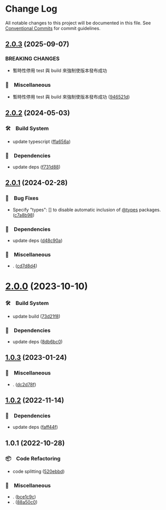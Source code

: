 # Change Log

All notable changes to this project will be documented in this file.
See [Conventional Commits](https://conventionalcommits.org) for commit guidelines.

## [2.0.3](https://github.com/bluelovers/ws-yarn-workspaces/compare/@yarn-tool/sort-package-json-order@2.0.2...@yarn-tool/sort-package-json-order@2.0.3) (2025-09-07)


### BREAKING CHANGES

* 暫時性停用 test 與 build 來強制使版本發布成功



### 🔖　Miscellaneous

* 暫時性停用 test 與 build 來強制使版本發布成功 ([946521d](https://github.com/bluelovers/ws-yarn-workspaces/commit/946521d11511bb65d5ac94233871f68e92589b2e))



## [2.0.2](https://github.com/bluelovers/ws-yarn-workspaces/compare/@yarn-tool/sort-package-json-order@2.0.1...@yarn-tool/sort-package-json-order@2.0.2) (2024-05-03)



### 🛠　Build System

* update typescript ([ffa656a](https://github.com/bluelovers/ws-yarn-workspaces/commit/ffa656aefe53966db445d52234eb0efe4651e3dd))


### 📌　Dependencies

* update deps ([f731d88](https://github.com/bluelovers/ws-yarn-workspaces/commit/f731d88db6e63d180e2db2e493beb42e84eb8e16))



## [2.0.1](https://github.com/bluelovers/ws-yarn-workspaces/compare/@yarn-tool/sort-package-json-order@2.0.0...@yarn-tool/sort-package-json-order@2.0.1) (2024-02-28)



### 🐛　Bug Fixes

* Specify "types": [] to disable automatic inclusion of [@types](https://github.com/types) packages. ([c7a8b98](https://github.com/bluelovers/ws-yarn-workspaces/commit/c7a8b98f6382e1f336c69082cb526adb51119e7f))


### 📌　Dependencies

* update deps ([d48c90a](https://github.com/bluelovers/ws-yarn-workspaces/commit/d48c90a1f35e626fb9a4dcbb7bad5c5e1164dce1))


### 🔖　Miscellaneous

* . ([cd7d8d4](https://github.com/bluelovers/ws-yarn-workspaces/commit/cd7d8d4917d2ff0e6355c2984aa9cc6591e362de))



# [2.0.0](https://github.com/bluelovers/ws-yarn-workspaces/compare/@yarn-tool/sort-package-json-order@1.0.3...@yarn-tool/sort-package-json-order@2.0.0) (2023-10-10)



### 🛠　Build System

* update build ([73d21f8](https://github.com/bluelovers/ws-yarn-workspaces/commit/73d21f8b3fa4e9f0f392a27b04710a2f3b7017b2))


### 📌　Dependencies

* update deps ([8db6bc0](https://github.com/bluelovers/ws-yarn-workspaces/commit/8db6bc0189457346924022f9c38f4ae8162c5a5e))



## [1.0.3](https://github.com/bluelovers/ws-yarn-workspaces/compare/@yarn-tool/sort-package-json-order@1.0.2...@yarn-tool/sort-package-json-order@1.0.3) (2023-01-24)



### 🔖　Miscellaneous

* . ([dc2d78f](https://github.com/bluelovers/ws-yarn-workspaces/commit/dc2d78f28b88f636f194e84a47ea166b80a51bda))



## [1.0.2](https://github.com/bluelovers/ws-yarn-workspaces/compare/@yarn-tool/sort-package-json-order@1.0.1...@yarn-tool/sort-package-json-order@1.0.2) (2022-11-14)



### 📌　Dependencies

* update deps ([faff44f](https://github.com/bluelovers/ws-yarn-workspaces/commit/faff44f1f5ad5066c747ea8d5d66fa10049c17fe))



## 1.0.1 (2022-10-28)



### 📦　Code Refactoring

* code splitting ([520ebbd](https://github.com/bluelovers/ws-yarn-workspaces/commit/520ebbdd200a047b6759d6a20fedefaeff5e0158))


### 🔖　Miscellaneous

* . ([bce1c9c](https://github.com/bluelovers/ws-yarn-workspaces/commit/bce1c9c631ae5141a2cbb0e32ed5ba3d7b61f131))
* . ([88a50c0](https://github.com/bluelovers/ws-yarn-workspaces/commit/88a50c0bdb9ae7ed3b65b751804b61e09866849c))
